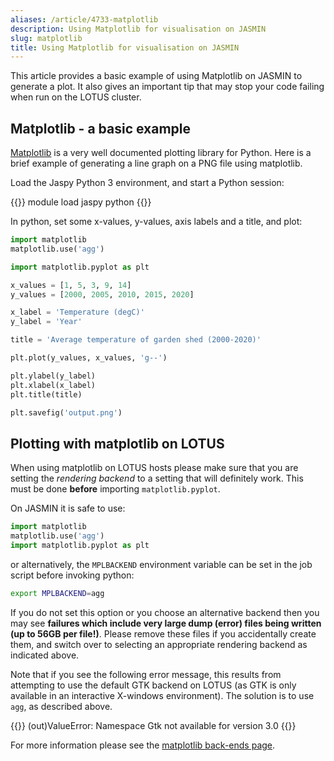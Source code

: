 ```yaml
---
aliases: /article/4733-matplotlib
description: Using Matplotlib for visualisation on JASMIN
slug: matplotlib
title: Using Matplotlib for visualisation on JASMIN
---
```


This article provides a basic example of using Matplotlib on JASMIN to
generate a plot. It also gives an important tip that may stop your code
failing when run on the LOTUS cluster.

## Matplotlib - a basic example

[Matplotlib](https://matplotlib.org/) is a very well documented plotting
library for Python. Here is a brief example of generating a line graph on a
PNG file using matplotlib.

Load the Jaspy Python 3 environment, and start a Python session:

{{<command user="user" host="sci1">}}
module load jaspy
python
{{</command>}}

In python, set some x-values, y-values, axis labels and a title, and plot:  

```python
import matplotlib
matplotlib.use('agg')

import matplotlib.pyplot as plt

x_values = [1, 5, 3, 9, 14]
y_values = [2000, 2005, 2010, 2015, 2020]

x_label = 'Temperature (degC)'
y_label = 'Year'

title = 'Average temperature of garden shed (2000-2020)'

plt.plot(y_values, x_values, 'g--')

plt.ylabel(y_label)
plt.xlabel(x_label)
plt.title(title)

plt.savefig('output.png')
```

## Plotting with matplotlib on LOTUS

When using matplotlib on LOTUS hosts please make sure that you are setting the
_rendering_ _backend_ to a setting that will definitely work. This must be
done **before** importing `matplotlib.pyplot`.

On JASMIN it is safe to use:

```python
import matplotlib
matplotlib.use('agg')
import matplotlib.pyplot as plt
```

or alternatively, the `MPLBACKEND` environment variable can be set in the job
script before invoking python:

```bash
export MPLBACKEND=agg
```

If you do not set this option or you choose an alternative backend then you
may see **failures which include very large dump (error) files being written
(up to 56GB per file!)**. Please remove these files if you accidentally create
them, and switch over to selecting an appropriate rendering backend as
indicated above.

Note that if you see the following error message, this results from attempting
to use the default GTK backend on LOTUS (as GTK is only available in an
interactive X-windows environment). The solution is to use `agg`, as described
above.  

{{<command>}}
(out)ValueError: Namespace Gtk not available for version 3.0
{{</command>}}

For more information please see the [matplotlib back-ends
page](https://matplotlib.org/faq/usage_faq.html#what-is-a-backend).
